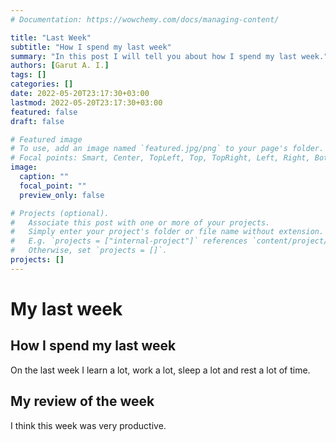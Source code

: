 ```yaml
---
# Documentation: https://wowchemy.com/docs/managing-content/

title: "Last Week"
subtitle: "How I spend my last week"
summary: "In this post I will tell you about how I spend my last week."
authors: [Garut A. I.]
tags: []
categories: []
date: 2022-05-20T23:17:30+03:00
lastmod: 2022-05-20T23:17:30+03:00
featured: false
draft: false

# Featured image
# To use, add an image named `featured.jpg/png` to your page's folder.
# Focal points: Smart, Center, TopLeft, Top, TopRight, Left, Right, BottomLeft, Bottom, BottomRight.
image:
  caption: ""
  focal_point: ""
  preview_only: false

# Projects (optional).
#   Associate this post with one or more of your projects.
#   Simply enter your project's folder or file name without extension.
#   E.g. `projects = ["internal-project"]` references `content/project/deep-learning/index.md`.
#   Otherwise, set `projects = []`.
projects: []
---
```


# My last week

## How I spend my last week

On the last week I learn a lot, work a lot, sleep a lot and rest a lot of time.

## My review of the week

I think this week was very productive.
